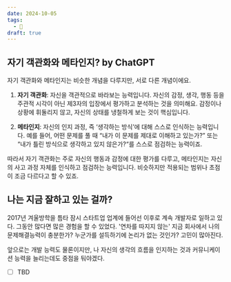 ```yaml
---
date: 2024-10-05
tags:
  - 🌱
draft: true
---
```

## 자기 객관화와 메타인지? by ChatGPT

자기 객관화와 메타인지는 비슷한 개념을 다루지만, 서로 다른 개념이에요.

  

1. **자기 객관화**: 자신을 객관적으로 바라보는 능력입니다. 자신의 감정, 생각, 행동 등을 주관적 시각이 아닌 제3자의 입장에서 평가하고 분석하는 것을 의미해요. 감정이나 상황에 휘둘리지 않고, 자신의 상태를 냉철하게 보는 것이 핵심입니다.

2. **메타인지**: 자신의 인지 과정, 즉 ‘생각하는 방식’에 대해 스스로 인식하는 능력입니다. 예를 들어, 어떤 문제를 풀 때 “내가 이 문제를 제대로 이해하고 있는가?” 또는 “내가 틀린 방식으로 생각하고 있지 않은가?“를 스스로 점검하는 능력이죠.


따라서 자기 객관화는 주로 자신의 행동과 감정에 대한 평가를 다루고, 메타인지는 자신의 사고 과정 자체를 인식하고 점검하는 능력입니다. 비슷하지만 적용되는 범위나 초점이 조금 다르다고 할 수 있죠.

## 나는 지금 잘하고 있는 걸까?

2017년 겨울방학을 틈타 잠시 스타트업 업계에 들어선 이후로 계속 개발자로 일하고 있다. 그동안 많다면 많은 경험을 할 수 있었다. '연차를 따지지 않는' 지금 회사에서 나의 문제해결능력이 충분한가? 누군가를 설득하기에 논리가 없는 것인가? 고민이 많아진다.

앞으로는 개발 능력도 물론이지만, 나 자신의 생각의 흐름을 인지하는 것과 커뮤니케이션 능력을 늘리는데도 중점을 둬야겠다.

- [ ] TBD

